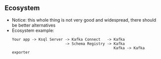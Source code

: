 ## Ecosystem
* Notice: this whole thing is not very good and widespread, there should be better alternatives
* Ecosystem example:
    ```
    Your app -> Ksql Server -> Kafka Connect   -> Kafka
                            -> Schema Registry -> Kafka
                                                  Kafka -> Kafka exporter 
    ```